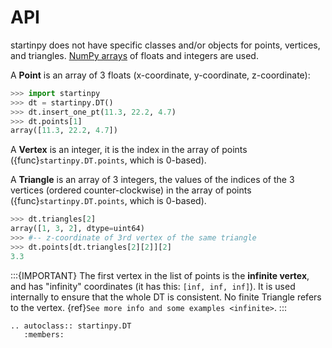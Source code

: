 # API 

startinpy does not have specific classes and/or objects for points, vertices, and triangles.
[NumPy arrays](https://numpy.org/doc/stable/reference/arrays.html) of floats and integers are used.

A **Point** is an array of 3 floats (x-coordinate, y-coordinate, z-coordinate):

```python
>>> import startinpy
>>> dt = startinpy.DT()
>>> dt.insert_one_pt(11.3, 22.2, 4.7)
>>> dt.points[1]
array([11.3, 22.2, 4.7])
```

A **Vertex** is an integer, it is the index in the array of points ({func}`startinpy.DT.points`, which is 0-based).

A **Triangle** is an array of 3 integers, the values of the indices of the 3 vertices (ordered counter-clockwise) in the array of points ({func}`startinpy.DT.points`, which is 0-based).

```python
>>> dt.triangles[2]
array([1, 3, 2], dtype=uint64)
>>> #-- z-coordinate of 3rd vertex of the same triangle
>>> dt.points[dt.triangles[2][2]][2]
3.3
```

:::{IMPORTANT}
The first vertex in the list of points is the **infinite vertex**, and has "infinity" coordinates (it has this: `[inf, inf, inf]`). It is used internally to ensure that the whole DT is consistent. No finite Triangle refers to the vertex. {ref}`See more info and some examples <infinite>`.
:::

```{eval-rst}
.. autoclass:: startinpy.DT
   :members:
```
